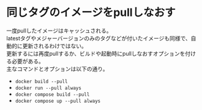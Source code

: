 # 同じタグのイメージをpullしなおす

一度pullしたイメージはキャッシュされる。  
latestタグやメジャーバージョンのみのタグなどが付いたイメージも同様で、自動的に更新されるわけではない。  
更新するには再度pullするか、ビルドや起動時にpullしなおすオプションを付ける必要がある。  
主なコマンドとオプションは以下の通り。

- `docker build --pull`
- `docker run --pull always`
- `docker compose build --pull`
- `docker compose up --pull always`

